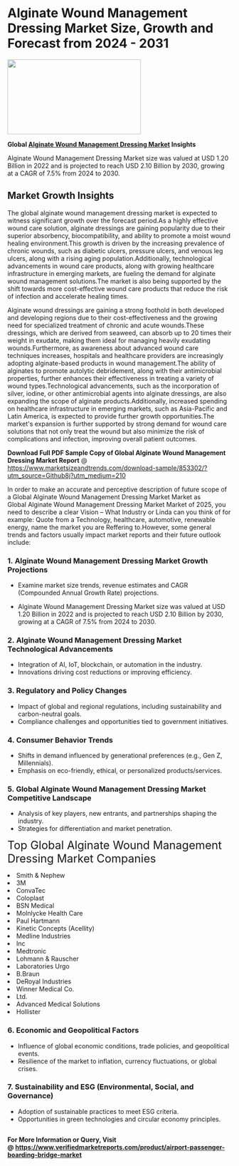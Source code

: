 <H1>Alginate Wound Management Dressing Market Size, Growth and Forecast from 2024 - 2031</H1><img class="aligncenter size-medium wp-image-584254" src="https://thirdeyenews.in/wp-content/uploads/2024/09/Global-Market-Research-300x168.jpeg" alt="" width="300" height="168" /><p><strong>Global&nbsp;<a href="https://www.marketsizeandtrends.com/download-sample/853302/?utm_source=Github8j?utm_medium=210">Alginate Wound Management Dressing Market</a> Insights</strong></p><p>Alginate Wound Management Dressing Market size was valued at USD 1.20 Billion in 2022 and is projected to reach USD 2.10 Billion by 2030, growing at a CAGR of 7.5% from 2024 to 2030.</p><p><h2>Market Growth Insights</h2> <p>The global alginate wound management dressing market is expected to witness significant growth over the forecast period.As a highly effective wound care solution, alginate dressings are gaining popularity due to their superior absorbency, biocompatibility, and ability to promote a moist wound healing environment.This growth is driven by the increasing prevalence of chronic wounds, such as diabetic ulcers, pressure ulcers, and venous leg ulcers, along with a rising aging population.Additionally, technological advancements in wound care products, along with growing healthcare infrastructure in emerging markets, are fueling the demand for alginate wound management solutions.The market is also being supported by the shift towards more cost-effective wound care products that reduce the risk of infection and accelerate healing times.</p> <p>Alginate wound dressings are gaining a strong foothold in both developed and developing regions due to their cost-effectiveness and the growing need for specialized treatment of chronic and acute wounds.These dressings, which are derived from seaweed, can absorb up to 20 times their weight in exudate, making them ideal for managing heavily exudating wounds.Furthermore, as awareness about advanced wound care techniques increases, hospitals and healthcare providers are increasingly adopting alginate-based products in wound management.The ability of alginates to promote autolytic debridement, along with their antimicrobial properties, further enhances their effectiveness in treating a variety of wound types.Technological advancements, such as the incorporation of silver, iodine, or other antimicrobial agents into alginate dressings, are also expanding the scope of alginate products.Additionally, increased spending on healthcare infrastructure in emerging markets, such as Asia-Pacific and Latin America, is expected to provide further growth opportunities.The market's expansion is further supported by strong demand for wound care solutions that not only treat the wound but also minimize the risk of complications and infection, improving overall patient outcomes.<p><span class=""><strong>Download Full PDF Sample Copy of Global Alginate Wound Management Dressing Market Report</strong> @ <a href="https://www.marketsizeandtrends.com/download-sample/853302/?utm_source=Github8j?utm_medium=210" target="_blank">https://www.marketsizeandtrends.com/download-sample/853302/?utm_source=Github8j?utm_medium=210</a></span></p><p>In order to make an accurate and perceptive description of future scope of a Global&nbsp;Alginate Wound Management Dressing Market Market as Global&nbsp;Alginate Wound Management Dressing Market Market of 2025, you need to describe a clear Vision &ndash; What Industry or Linda can you think of for example: Quote from a Technology, healthcare, automotive, renewable energy, name the market you are Reffering to.However, some general trends and factors usually impact market reports and their future outlook include:</p><h3>1.&nbsp;<strong>Alginate Wound Management Dressing Market Growth Projections</strong></h3><ul><li>Examine market size trends, revenue estimates and CAGR (Compounded Annual Growth Rate) projections.</li><li><p>Alginate Wound Management Dressing Market size was valued at USD 1.20 Billion in 2022 and is projected to reach USD 2.10 Billion by 2030, growing at a CAGR of 7.5% from 2024 to 2030.</p></li></ul><h3>2.&nbsp;<strong>Alginate Wound Management Dressing Market Technological Advancements</strong></h3><ul><li>Integration of AI, IoT, blockchain, or automation in the industry.</li><li>Innovations driving cost reductions or improving efficiency.</li></ul><h3>3.&nbsp;<strong>Regulatory and Policy Changes</strong></h3><ul><li>Impact of global and regional regulations, including sustainability and carbon-neutral goals.</li><li>Compliance challenges and opportunities tied to government initiatives.</li></ul><h3>4.&nbsp;<strong>Consumer Behavior Trends</strong></h3><ul><li>Shifts in demand influenced by generational preferences (e.g., Gen Z, Millennials).</li><li>Emphasis on eco-friendly, ethical, or personalized products/services.</li></ul><h3>5.&nbsp;<strong>Global Alginate Wound Management Dressing Market Competitive Landscape</strong></h3><ul><li>Analysis of key players, new entrants, and partnerships shaping the industry.</li><li>Strategies for differentiation and market penetration.</li></ul><p data-pm-slice="1 1 []"><span style="color: inherit; font-family: inherit; font-size: 25px;">Top Global Alginate Wound Management Dressing Market Companies</span></p><div class="" data-test-id=""><p><li>Smith & Nephew</li><li> 3M</li><li> ConvaTec</li><li> Coloplast</li><li> BSN Medical</li><li> Molnlycke Health Care</li><li> Paul Hartmann</li><li> Kinetic Concepts (Acellity)</li><li> Medline Industries</li><li> Inc</li><li> Medtronic</li><li> Lohmann & Rauscher</li><li> Laboratories Urgo</li><li> B.Braun</li><li> DeRoyal Industries</li><li> Winner Medical Co.</li><li> Ltd.</li><li> Advanced Medical Solutions</li><li> Hollister</li></p></div><h3>6.&nbsp;<strong>Economic and Geopolitical Factors</strong></h3><ul><li>Influence of global economic conditions, trade policies, and geopolitical events.</li><li>Resilience of the market to inflation, currency fluctuations, or global crises.</li></ul><h3>7.&nbsp;<strong>Sustainability and ESG (Environmental, Social, and Governance)</strong></h3><ul><li>Adoption of sustainable practices to meet ESG criteria.</li><li>Opportunities in green technologies and circular economy principles.</li></ul><h2><strong style="font-size: 14px;">For More Information or Query, Visit @&nbsp;</strong><a style="background-color: #ffffff; font-size: 14px;" href="https://www.marketsizeandtrends.com/report/alginate-wound-management-dressing-market/" target="_blank">https://www.verifiedmarketreports.com/product/airport-passenger-boarding-bridge-market</a></h2>